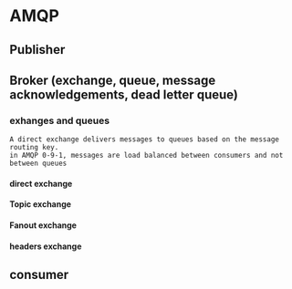 # AMQP
## Publisher
## Broker (exchange, queue, message acknowledgements, dead letter queue)
### exhanges and queues
    A direct exchange delivers messages to queues based on the message routing key.
    in AMQP 0-9-1, messages are load balanced between consumers and not between queues
#### direct exchange
#### Topic exchange
#### Fanout exchange
#### headers exchange

## consumer
